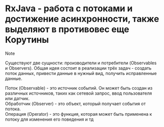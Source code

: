 # RxJava - работа с потоками и достижение асинхронности, также выделяют в противовес еще Корутины

> [!NOTE]
> Существуют две сущности: производители и потребители (Observables и Observers). 
> Общая идея состоит в реализации трёх задач - создать поток данных, привести данные в нужный вид, получить исправленные данные.

Поток (Observable) - это источник событий. Он может быть создан из различных источников, таких как сетевой запрос, ввод пользователя или датчик.\
Обработчик (Observer) - это объект, который получает события от потока.\
Операция (Operator) - это функция, которая может быть применена к потоку для изменения его поведения и тд

